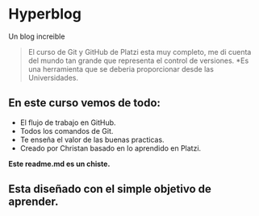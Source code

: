 # Hyperblog
Un blog increible
> El curso de Git y GitHub de Platzi esta muy completo, me di cuenta del mundo tan grande que representa el control de versiones.
> *Es una herramienta que se deberia proporcionar desde las Universidades.
## En este curso vemos de todo:
* El flujo de trabajo en GitHub.
* Todos los comandos de Git.
* Te enseña el valor de las buenas practicas.
* Creado por Christan basado en lo aprendido en Platzi.

**Este readme.md es un chiste.**
## Esta diseñado con el simple objetivo de aprender.